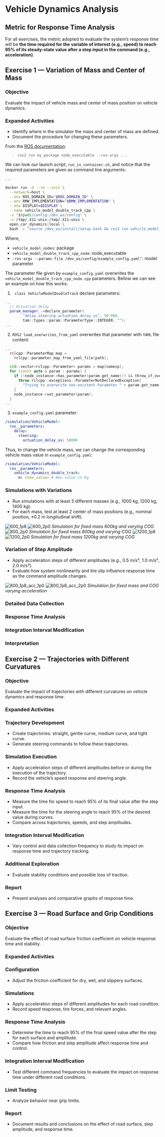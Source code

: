 # Vehicle Dynamics Analysis

## Metric for Response Time Analysis
For all exercises, the metric adopted to evaluate the system’s response time will be **the time required for the variable of interest (e.g., speed) to reach 95% of its steady-state value after a step input in the command (e.g., acceleration)**.

## Exercise 1 — Variation of Mass and Center of Mass
### Objective
Evaluate the impact of vehicle mass and center of mass position on vehicle dynamics.
### Expanded Activities
- Identify where in the simulator the mass and center of mass are defined.
- Document the procedure for changing these parameters.

From the [ROS documentation](https://docs.ros.org/en/foxy/How-To-Guides/Node-arguments.html):
> `ros2 run my_package node_executable --ros-args ...`

We can look our launch script, `run_in_container.sh`, and notice that the required parameters are given as command line arguments:
```bash
...

docker run -d --rm --init \
  --network=host \
  --env ROS_DOMAIN_ID="$ROS_DOMAIN_ID" \
  --env RMW_IMPLEMENTATION="$RMW_IMPLEMENTATION" \
  --env DISPLAY=$DISPLAY \
  --name vehicle_model_double_track_cpp \
  -v "$(pwd)/config:/dev_ws/config" \
  -v /tmp/.X11-unix:/tmp/.X11-unix \
  open_car_dynamics:local \
  bash -c "source /dev_ws/install/setup.bash && ros2 run vehicle_model_nodes vehicle_model_double_track_cpp_node --ros-args --params-file /dev_ws/config/example_config.yaml"
```
Where,
- `vehicle_model_nodes`: package
- `vehicle_model_double_track_cpp_node`: node_executable
- `-ros-args --params-file /dev_ws/config/example_config.yaml"`: model parameter

The parameter file given by `example_config.yaml` overwrites the  `vehicle_model_double_track_cpp_node.cpp` parameters. Bellow we can see an example on how this works:
1. ` class VehicleModelDoubleTrack` declare parameters:
```cpp
...
  // Actuation delay
  param_manager_->declare_parameter(
        "delay.steering.actuation_delay_us", 50'000,
        tam::types::param::ParameterType::INTEGER, "");
...
```
2. `ROS2 load_overwrites_from_yaml` overwrites that parameter with `YAML` file content:
```cpp
...
  rclcpp::ParameterMap map =
    rclcpp::parameter_map_from_yaml_file(path);

  std::vector<rclcpp::Parameter> params = map[namesp];
  for (const auto & param : params) {
    if (!node_instance->has_parameter(param.get_name()) && throw_if_overwr_non_existent_param) {
      throw rclcpp::exceptions::ParameterNotDeclaredException(
        "Trying to overwrite non-existent Parameter " + param.get_name());
    }
    node_instance->set_parameter(param);
  }
...
```
3. `example_config.yaml` parameter:
```yaml
/simulation/VehicleModel:
  ros__parameters:
    delay:
      steering:
        actuation_delay_us: 50000
```

Thus, to change the vehicle mass, we can change the corresponding vehicle mass value in `example_config.yaml`:
```yaml
/simulation/VehicleModel:
  ros__parameters:
    vehicle_dynamics_double_track:
      m: <new_value> # New value in Kg
```

### Simulations with Variations
- Run simulations with at least 3 different masses (e.g., 1000 kg, 1200 kg, 1400 kg).
- For each mass, test at least 2 center of mass positions (e.g., nominal position, ±0.2 m longitudinal shift).

![600_1p8](./img/vehicle_signals_600_1p8_20250820_125540.csv.png)
![600_2p0](./img/vehicle_signals_600_2p0_20250820_131155.csv.png)
*Simulation for fixed mass 600kg and varying COG*
![800_2p0](./img/vehicle_signals_800_2p0_20250820_130848.csv.png)
*Simulation for fixed mass 800kg and varying COG*
![1200_1p8](./img/vehicle_signals_1200_1p8_20250820_125831.csv.png)
![1200_2p0](./img/vehicle_signals_1200_2p0_20250820_130454.csv.png)
*Simulation for fixed mass 1200kg and varying COG*
### Variation of Step Amplitude
- Apply acceleration steps of different amplitudes (e.g., 0.5 m/s², 1.0 m/s², 2.0 m/s²).
- Evaluate how system nonlinearity and tire slip influence response time as the command amplitude changes.

![800_1p8_acc_1p0](./img/vehicle_signals_800_1p8_acc_0p5_20250820_132808.csv.png)
![800_1p8_acc_2p0](./img/vehicle_signals_800_1p8_acc_2p0_20250820_132424.csv.png)
*Simulation for fixed mass and COG varying acceleration*
### Detailed Data Collection
### Response Time Analysis
### Integration Interval Modification
### Interpretation
## Exercise 2 — Trajectories with Different Curvatures
### Objective
Evaluate the impact of trajectories with different curvatures on vehicle dynamics and response time.
### Expanded Activities
### Trajectory Development
- Create trajectories: straight, gentle curve, medium curve, and tight curve.
- Generate steering commands to follow these trajectories.
### Simulation Execution
- Apply acceleration steps of different amplitudes before or during the execution of the trajectory.
- Record the vehicle’s speed response and steering angle.
### Response Time Analysis
- Measure the time for speed to reach 95% of its final value after the step input.
- Measure the time for the steering angle to reach 95% of the desired value during curves.
- Compare across trajectories, speeds, and step amplitudes.
### Integration Interval Modification
- Vary control and data collection frequency to study its impact on response time and trajectory tracking.
### Additional Exploration
- Evaluate stability conditions and possible loss of traction.
### Report
- Present analyses and comparative graphs of response time.
## Exercise 3 — Road Surface and Grip Conditions
### Objective
Evaluate the effect of road surface friction coefficient on vehicle response time and stability.
### Expanded Activities
### Configuration
- Adjust the friction coefficient for dry, wet, and slippery surfaces.
### Simulations
- Apply acceleration steps of different amplitudes for each road condition.
- Record speed response, tire forces, and relevant angles.
### Response Time Analysis
- Determine the time to reach 95% of the final speed value after the step for each surface and amplitude.
- Compare how friction and step amplitude affect response time and control.
### Integration Interval Modification
- Test different command frequencies to evaluate the impact on response time under different road conditions.
### Limit Testing
- Analyze behavior near grip limits.
### Report
- Document results and conclusions on the effect of road surface, step amplitude, and response time.